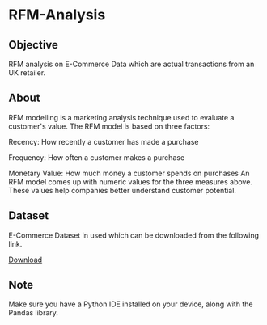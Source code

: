 # RFM-Analysis

## Objective

RFM analysis on E-Commerce Data which are actual transactions from an UK retailer.

## About

RFM modelling is a marketing analysis technique used to evaluate a customer's value. The RFM model is based on three factors:

Recency: How recently a customer has made a purchase

Frequency: How often a customer makes a purchase

Monetary Value: How much money a customer spends on purchases
An RFM model comes up with numeric values for the three measures above. These values help companies better understand customer potential.

## Dataset

E-Commerce Dataset in used which can be downloaded from the following link.

[Download](https://www.kaggle.com/datasets/carrie1/ecommerce-data)

## Note

Make sure you have a Python IDE installed on your device, along with the Pandas library.

